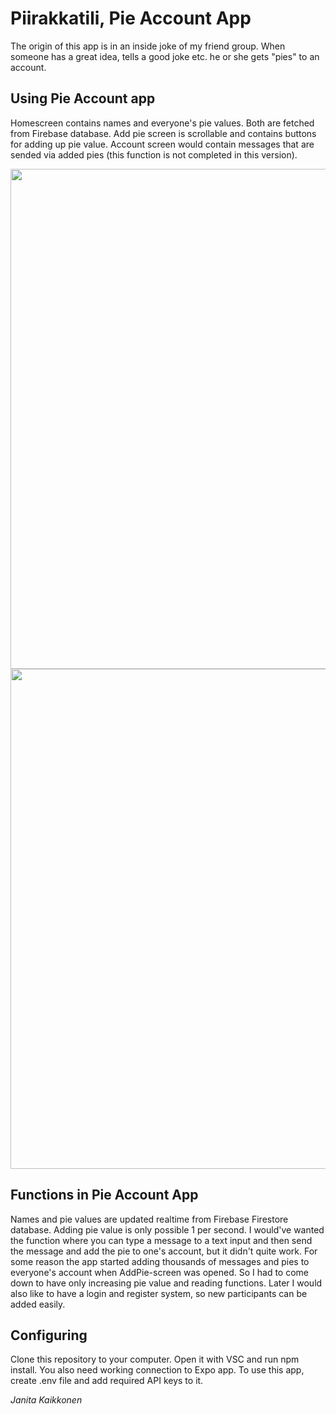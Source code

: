 # Piirakkatili, Pie Account App
The origin of this app is in an inside joke of my friend group. When someone has a great idea, tells a good joke etc. he or she gets "pies" to an account.

## Using Pie Account app
Homescreen contains names and everyone's pie values. Both are fetched from Firebase database. Add pie screen is scrollable and contains buttons for adding up pie value. Account screen would contain messages that are sended via added pies (this function is not completed in this version).

<img src="https://github.com/saattaja/piirakkatili/assets/113536134/8be33bf6-a9bd-4a5b-b397-6e4a71d0b771" height="800">
<img src="https://github.com/saattaja/piirakkatili/assets/113536134/4c4116a4-e802-426d-967e-a0374fd51e0b" height="800">

## Functions in Pie Account App
Names and pie values are updated realtime from Firebase Firestore database. Adding pie value is only possible 1 per second. I would've wanted the function where you can type a message to a text input and then send the message and add the pie to one's account, but it didn't quite work. For some reason the app started adding thousands of messages and pies to everyone's account when AddPie-screen was opened. So I had to come down to have only increasing pie value and reading functions. Later I would also like to have a login and register system, so new participants can be added easily.

## Configuring
Clone this repository to your computer. Open it with VSC and run npm install. You also need working connection to Expo app. To use this app, create .env file and add required API keys to it.

*Janita Kaikkonen*
